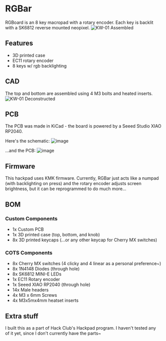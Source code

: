 # RGBar
RGBoard is an 8 key macropad with a rotary encoder. Each key is backlit with a SK6812 reverse mounted neopixel.
![KW-01 Assembled](https://github.com/user-attachments/assets/8986adfd-3117-437b-9bf0-5ade84aad97a)


## Features
- 3D printed case
- EC11 rotary encoder
- 8 keys w/ rgb backlighting

## CAD
The top and bottom are assembled using 4 M3 bolts and heated inserts. 
![KW-01 Deconstructed](https://github.com/user-attachments/assets/96ae4558-9c86-4993-9616-8be3fa3641ab)

## PCB
The PCB was made in KiCad - the board is powered by a Seeed Studio XIAO RP2040.

Here's the schematic:
![image](https://github.com/user-attachments/assets/5e89411a-cf8a-455e-a475-4935679ddaf7)

...and the PCB:
![image](https://github.com/user-attachments/assets/af50de53-bd76-4e84-acf5-79fd17acc93d)

## Firmware
This hackpad uses KMK firmware. Currently, RGBar just acts like a numpad (with backlighting on press) and the rotary encoder adjusts screen brightness, but it can be reprogrammed to do much more...

## BOM
### Custom Components
- 1x Custom PCB
- 1x 3D printed case (top, bottom, and knob)
- 8x 3D printed keycaps (...or any other keycap for Cherry MX switches)
  
### COTS Components
- 8x Cherry MX switches (4 clicky and 4 linear as a personal preference~)
- 8x 1N4148 Diodes (through hole)
- 8x SK6812 MINI-E LEDs
- 1x EC11 Rotary encoder
- 1x Seeed XIAO RP2040 (through hole)
- 14x Male headers
- 4x M3 x 6mm Screws
- 4x M3x5mx4mm heatset inserts

## Extra stuff
I built this as a part of Hack Club's Hackpad program. I haven't tested any of it yet, since I don't currently have the parts~
